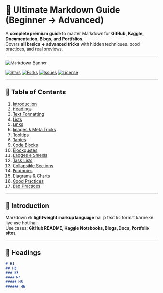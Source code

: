 
# 🌟 Ultimate Markdown Guide (Beginner → Advanced)

A **complete premium guide** to master Markdown for **GitHub, Kaggle, Documentation, Blogs, and Portfolios**.  
Covers **all basics → advanced tricks** with hidden techniques, good practices, and real previews.  

---

![Markdown Banner](https://via.placeholder.com/1000x200?text=Markdown+Master+Guide)

[![Stars](https://img.shields.io/github/stars/octocat/Hello-World?style=flat-square)]()
[![Forks](https://img.shields.io/github/forks/octocat/Hello-World?style=flat-square)]()
[![Issues](https://img.shields.io/github/issues/octocat/Hello-World?style=flat-square)]()
[![License](https://img.shields.io/github/license/octocat/Hello-World?style=flat-square)]()

---

## 📑 Table of Contents
1. [Introduction](#-introduction)
2. [Headings](#-headings)
3. [Text Formatting](#-text-formatting)
4. [Lists](#-lists)
5. [Links](#-links)
6. [Images & Meta Tricks](#-images--meta-tricks)
7. [Tooltips](#-tooltips)
8. [Tables](#-tables)
9. [Code Blocks](#-code-blocks)
10. [Blockquotes](#-blockquotes)
11. [Badges & Shields](#-badges--shields)
12. [Task Lists](#-task-lists)
13. [Collapsible Sections](#-collapsible-sections)
14. [Footnotes](#-footnotes)
15. [Diagrams & Charts](#-diagrams--charts)
16. [Good Practices](#-good-practices)
17. [Bad Practices](#-bad-practices)

---

## 📌 Introduction
Markdown ek **lightweight markup language** hai jo text ko format karne ke liye use hoti hai.  
Use cases: **GitHub README, Kaggle Notebooks, Blogs, Docs, Portfolio sites**.  

---

## 📝 Headings
```md
# H1
## H2
### H3
#### H4
##### H5
###### H6
